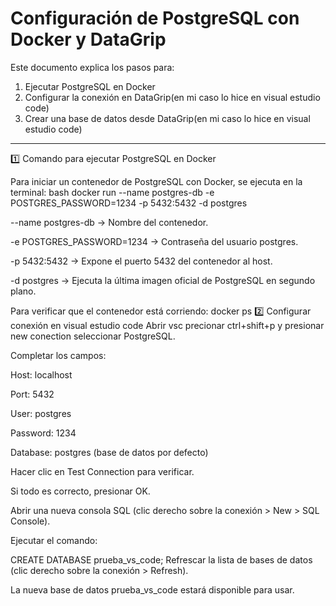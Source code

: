 # Configuración de PostgreSQL con Docker y DataGrip

Este documento explica los pasos para:

1. Ejecutar PostgreSQL en Docker
2. Configurar la conexión en DataGrip(en mi caso lo hice en visual estudio code)
3. Crear una base de datos desde DataGrip(en mi caso lo hice en visual estudio code)

---

1️⃣ Comando para ejecutar PostgreSQL en Docker

Para iniciar un contenedor de PostgreSQL con Docker, se ejecuta en la terminal:
bash
docker run --name postgres-db -e POSTGRES_PASSWORD=1234 -p 5432:5432 -d postgres

--name postgres-db → Nombre del contenedor.

-e POSTGRES_PASSWORD=1234 → Contraseña del usuario postgres.

-p 5432:5432 → Expone el puerto 5432 del contenedor al host.

-d postgres → Ejecuta la última imagen oficial de PostgreSQL en segundo plano.

Para verificar que el contenedor está corriendo:
docker ps
2️⃣ Configurar conexión en visual estudio code
Abrir vsc
precionar ctrl+shift+p
y presionar new conection
seleccionar PostgreSQL.

Completar los campos:

Host: localhost

Port: 5432

User: postgres

Password: 1234

Database: postgres (base de datos por defecto)

Hacer clic en Test Connection para verificar.

Si todo es correcto, presionar OK.

Abrir una nueva consola SQL (clic derecho sobre la conexión > New > SQL Console).

Ejecutar el comando:

CREATE DATABASE prueba_vs_code;
Refrescar la lista de bases de datos (clic derecho sobre la conexión > Refresh).

La nueva base de datos prueba_vs_code estará disponible para usar.